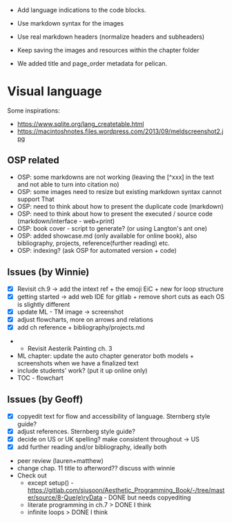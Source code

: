 - Add language indications to the code blocks.
- Use markdown syntax for the images
- Use real markdown headers (normalize headers and subheaders)
- Keep saving the images and resources within the chapter folder

- We added title and page_order metadata for pelican.

# Visual language

Some inspirations:
- <https://www.sqlite.org/lang_createtable.html>
- <https://macintoshnotes.files.wordpress.com/2013/09/meldscreenshot2.jpg>

## OSP related
- OSP: some markdowns are not working (leaving the [^xxx] in the text and not able to turn into citation no)
- OSP: some images need to resize but existing markdown syntax cannot support That
- OSP: need to think about how to present the duplicate code (markdown)
- OSP: need to think about how to present the executed / source code (markdown/interface - web+print)
- OSP: book cover - script to generate? (or using Langton's ant one)
- OSP: added showcase.md (only available for online book), also bibliography, projects, reference(further reading) etc. 
- OSP: indexing? (ask OSP for automated version + code)
 
## Issues (by Winnie)

- [x] Revisit ch.9 -> add the intext ref + the emoji EiC + new for loop structure
- [x] getting started -> add web IDE for gitlab + remove short cuts as each OS is slightly different
- [x] update ML - TM image -> screenshot
- [x] adjust flowcharts, more on arrows and relations
- [x] add ch reference + bibliography/projects.md
- - Revisit Aesterik Painting ch. 3
- ML chapter: update the auto chapter generator both models + screenshots when we have a finalized text
- include students' work? (put it up online only)
- TOC - flowchart

## Issues (by Geoff)
- [x] copyedit text for flow and accessibility of language. Sternberg style guide?
- [x] adjust references. Sternberg style guide?
- [x] decide on US or UK spelling? make consistent throughout -> US
- [x] add further reading and/or bibliography, ideally both
- peer review (lauren+matthew)
- change chap. 11 title to afterword?? discuss with winnie
- Check out
    - except setup() - https://gitlab.com/siusoon/Aesthetic_Programming_Book/-/tree/master/source/8-Que(e)ryData - DONE but needs copyediting
    - literate programming in ch.7 > DONE I think
    - infinite loops > DONE I think

